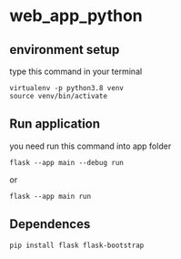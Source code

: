 # web_app_python

## environment setup

type this command in your terminal

```
virtualenv -p python3.8 venv
source venv/bin/activate
```

## Run application

you need run this command into app folder


```
flask --app main --debug run
```
or
```
flask --app main run
```

## Dependences

```
pip install flask flask-bootstrap
```
